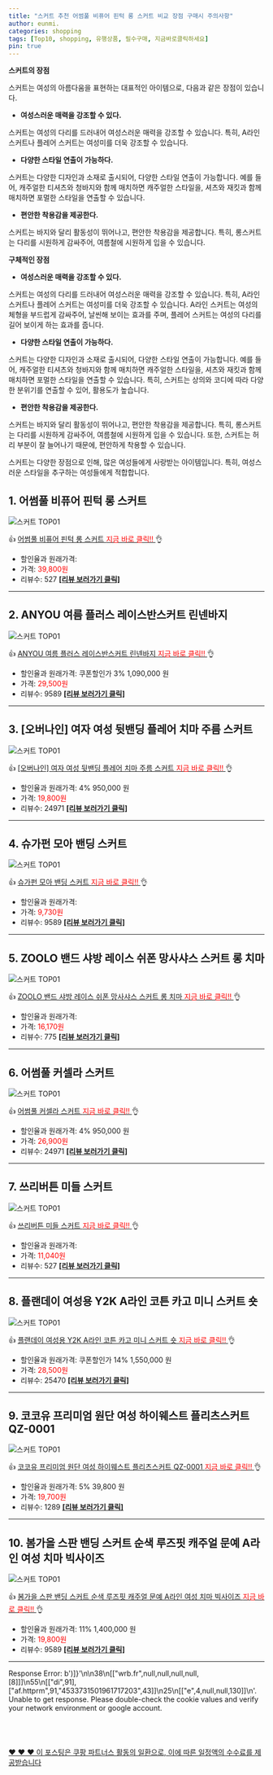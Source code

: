 ```yaml
---
title: "스커트 추천 어썸풀 비퓨어 핀턱 롱 스커트 비교 장점 구매시 주의사항"
author: eunmi.
categories: shopping
tags: [Top10, shopping, 유행상품, 필수구매, 지금바로클릭하세요]
pin: true
---
```

**스커트의 장점**

스커트는 여성의 아름다움을 표현하는 대표적인 아이템으로, 다음과 같은 장점이 있습니다.

* **여성스러운 매력을 강조할 수 있다.**

스커트는 여성의 다리를 드러내어 여성스러운 매력을 강조할 수 있습니다. 특히, A라인 스커트나 플레어 스커트는 여성미를 더욱 강조할 수 있습니다.

* **다양한 스타일 연출이 가능하다.**

스커트는 다양한 디자인과 소재로 출시되어, 다양한 스타일 연출이 가능합니다. 예를 들어, 캐주얼한 티셔츠와 청바지와 함께 매치하면 캐주얼한 스타일을, 셔츠와 재킷과 함께 매치하면 포멀한 스타일을 연출할 수 있습니다.

* **편안한 착용감을 제공한다.**

스커트는 바지와 달리 활동성이 뛰어나고, 편안한 착용감을 제공합니다. 특히, 롱스커트는 다리를 시원하게 감싸주어, 여름철에 시원하게 입을 수 있습니다.

**구체적인 장점**

* **여성스러운 매력을 강조할 수 있다.**

스커트는 여성의 다리를 드러내어 여성스러운 매력을 강조할 수 있습니다. 특히, A라인 스커트나 플레어 스커트는 여성미를 더욱 강조할 수 있습니다. A라인 스커트는 여성의 체형을 부드럽게 감싸주어, 날씬해 보이는 효과를 주며, 플레어 스커트는 여성의 다리를 길어 보이게 하는 효과를 줍니다.

* **다양한 스타일 연출이 가능하다.**

스커트는 다양한 디자인과 소재로 출시되어, 다양한 스타일 연출이 가능합니다. 예를 들어, 캐주얼한 티셔츠와 청바지와 함께 매치하면 캐주얼한 스타일을, 셔츠와 재킷과 함께 매치하면 포멀한 스타일을 연출할 수 있습니다. 특히, 스커트는 상의와 코디에 따라 다양한 분위기를 연출할 수 있어, 활용도가 높습니다.

* **편안한 착용감을 제공한다.**

스커트는 바지와 달리 활동성이 뛰어나고, 편안한 착용감을 제공합니다. 특히, 롱스커트는 다리를 시원하게 감싸주어, 여름철에 시원하게 입을 수 있습니다. 또한, 스커트는 허리 부분이 잘 늘어나기 때문에, 편안하게 착용할 수 있습니다.

스커트는 다양한 장점으로 인해, 많은 여성들에게 사랑받는 아이템입니다. 특히, 여성스러운 스타일을 추구하는 여성들에게 적합합니다.

   

## 1. 어썸풀 비퓨어 핀턱 롱 스커트

![스커트 TOP01](https://thumbnail7.coupangcdn.com/thumbnails/remote/230x230ex/image/rs_quotation_api/h4tq69nf/fae4343c29a94e5ca0a80acc414800d6.jpg)


👍 [어썸풀 비퓨어 핀턱 롱 스커트 <font color=red> 지금 바로 클릭!! </font> ](https://link.coupang.com/re/AFFSDP?lptag=AF3617701&subid=GithubCoopas&pageKey=7520169349&traceid=V0-153&itemId=19722283939&vendorItemId=86826407905) 👌 


- 할인율과 원래가격: 
- 가격: <span style='color:red'>39,800원</span>
- 리뷰수: 527  [**[리뷰 보러가기 클릭]**](https://link.coupang.com/re/AFFSDP?lptag=AF3617701&subid=GithubCoopas&pageKey=7520169349&traceid=V0-153&itemId=19722283939&vendorItemId=86826407905)

---


   

## 2. ANYOU 여름 플러스 레이스반스커트 린넨바지

![스커트 TOP01](https://thumbnail10.coupangcdn.com/thumbnails/remote/230x230ex/image/vendor_inventory/4bed/480d8df24f928294df7798acd984a24551a115df004006f36fbe86614eca.jpg)


👍 [ANYOU 여름 플러스 레이스반스커트 린넨바지 <font color=red> 지금 바로 클릭!! </font> ](https://link.coupang.com/re/AFFSDP?lptag=AF3617701&subid=GithubCoopas&pageKey=7450562643&traceid=V0-153&itemId=19395427861&vendorItemId=86724179858) 👌 


- 할인율과 원래가격: 쿠폰할인가 3%  1,090,000   원
- 가격: <span style='color:red'>29,500원</span>
- 리뷰수: 9589  [**[리뷰 보러가기 클릭]**](https://link.coupang.com/re/AFFSDP?lptag=AF3617701&subid=GithubCoopas&pageKey=7450562643&traceid=V0-153&itemId=19395427861&vendorItemId=86724179858)

---


   

## 3. [오버나인] 여자 여성 뒷밴딩 플레어 치마 주름 스커트

![스커트 TOP01](https://thumbnail9.coupangcdn.com/thumbnails/remote/230x230ex/image/vendor_inventory/9f2e/294e2cb2501b59378a7248d592eefcbb7a5f07bdce25560e82851468595b.jpg)


👍 [[오버나인] 여자 여성 뒷밴딩 플레어 치마 주름 스커트 <font color=red> 지금 바로 클릭!! </font> ](https://link.coupang.com/re/AFFSDP?lptag=AF3617701&subid=GithubCoopas&pageKey=7575840614&traceid=V0-153&itemId=19988879332&vendorItemId=87086863881) 👌 


- 할인율과 원래가격: 4%  950,000   원
- 가격: <span style='color:red'>19,800원</span>
- 리뷰수: 24971  [**[리뷰 보러가기 클릭]**](https://link.coupang.com/re/AFFSDP?lptag=AF3617701&subid=GithubCoopas&pageKey=7575840614&traceid=V0-153&itemId=19988879332&vendorItemId=87086863881)

---


   

## 4. 슈가펀 모아 밴딩 스커트

![스커트 TOP01](https://thumbnail8.coupangcdn.com/thumbnails/remote/230x230ex/image/rs_quotation_api/kiscrzr9/ddef82079c404593beb24d6bd5fd8809.jpg)


👍 [슈가펀 모아 밴딩 스커트 <font color=red> 지금 바로 클릭!! </font> ](https://link.coupang.com/re/AFFSDP?lptag=AF3617701&subid=GithubCoopas&pageKey=6161423167&traceid=V0-153&itemId=11960428457&vendorItemId=79483206756) 👌 


- 할인율과 원래가격: 
- 가격: <span style='color:red'>9,730원</span>
- 리뷰수: 9589  [**[리뷰 보러가기 클릭]**](https://link.coupang.com/re/AFFSDP?lptag=AF3617701&subid=GithubCoopas&pageKey=6161423167&traceid=V0-153&itemId=11960428457&vendorItemId=79483206756)

---


   

## 5. ZOOLO 밴드 샤방 레이스 쉬폰 망사샤스 스커트 롱 치마

![스커트 TOP01](https://thumbnail9.coupangcdn.com/thumbnails/remote/230x230ex/image/retail/images/948620011541716-4b4ae626-aae9-4e4c-b6e1-8e7e32ab6738.jpg)


👍 [ZOOLO 밴드 샤방 레이스 쉬폰 망사샤스 스커트 롱 치마 <font color=red> 지금 바로 클릭!! </font> ](https://link.coupang.com/re/AFFSDP?lptag=AF3617701&subid=GithubCoopas&pageKey=7149344610&traceid=V0-153&itemId=17970861054&vendorItemId=85128093367) 👌 


- 할인율과 원래가격: 
- 가격: <span style='color:red'>16,170원</span>
- 리뷰수: 775  [**[리뷰 보러가기 클릭]**](https://link.coupang.com/re/AFFSDP?lptag=AF3617701&subid=GithubCoopas&pageKey=7149344610&traceid=V0-153&itemId=17970861054&vendorItemId=85128093367)

---


   

## 6. 어썸풀 커셀라 스커트

![스커트 TOP01](https://thumbnail7.coupangcdn.com/thumbnails/remote/230x230ex/image/rs_quotation_api/5nqip1yj/359722a93fc543fa8f2e64a8f9b23f8a.jpg)


👍 [어썸풀 커셀라 스커트 <font color=red> 지금 바로 클릭!! </font> ](https://link.coupang.com/re/AFFSDP?lptag=AF3617701&subid=GithubCoopas&pageKey=7571387928&traceid=V0-153&itemId=19968487229&vendorItemId=87067051331) 👌 


- 할인율과 원래가격: 4%  950,000   원
- 가격: <span style='color:red'>26,900원</span>
- 리뷰수: 24971  [**[리뷰 보러가기 클릭]**](https://link.coupang.com/re/AFFSDP?lptag=AF3617701&subid=GithubCoopas&pageKey=7571387928&traceid=V0-153&itemId=19968487229&vendorItemId=87067051331)

---


   

## 7. 쓰리버튼 미들 스커트

![스커트 TOP01](https://thumbnail6.coupangcdn.com/thumbnails/remote/230x230ex/image/rs_quotation_api/lg4fpc5a/819e272ebb1e47048dcb89464eeaac71.jpg)


👍 [쓰리버튼 미들 스커트 <font color=red> 지금 바로 클릭!! </font> ](https://link.coupang.com/re/AFFSDP?lptag=AF3617701&subid=GithubCoopas&pageKey=6163568360&traceid=V0-153&itemId=11978523318&vendorItemId=79251021382) 👌 


- 할인율과 원래가격: 
- 가격: <span style='color:red'>11,040원</span>
- 리뷰수: 527  [**[리뷰 보러가기 클릭]**](https://link.coupang.com/re/AFFSDP?lptag=AF3617701&subid=GithubCoopas&pageKey=6163568360&traceid=V0-153&itemId=11978523318&vendorItemId=79251021382)

---


   

## 8. 플랜데이 여성용 Y2K A라인 코튼 카고 미니 스커트 숏

![스커트 TOP01](https://thumbnail8.coupangcdn.com/thumbnails/remote/230x230ex/image/rs_quotation_api/509oiuyk/2d08951742c445d482c676192b10bea2.jpg)


👍 [플랜데이 여성용 Y2K A라인 코튼 카고 미니 스커트 숏 <font color=red> 지금 바로 클릭!! </font> ](https://link.coupang.com/re/AFFSDP?lptag=AF3617701&subid=GithubCoopas&pageKey=7154023914&traceid=V0-153&itemId=17991622347&vendorItemId=85148170291) 👌 


- 할인율과 원래가격: 쿠폰할인가 14%  1,550,000   원
- 가격: <span style='color:red'>28,500원</span>
- 리뷰수: 25470  [**[리뷰 보러가기 클릭]**](https://link.coupang.com/re/AFFSDP?lptag=AF3617701&subid=GithubCoopas&pageKey=7154023914&traceid=V0-153&itemId=17991622347&vendorItemId=85148170291)

---


   

## 9. 코코유 프리미엄 원단 여성 하이웨스트 플리츠스커트 QZ-0001

![스커트 TOP01](https://thumbnail10.coupangcdn.com/thumbnails/remote/230x230ex/image/vendor_inventory/df08/8b5c4e2a853f50770ac30f3d798a778ed8bd8bf0c5c7beb18a0a9d4e9e8b.jpg)


👍 [코코유 프리미엄 원단 여성 하이웨스트 플리츠스커트 QZ-0001 <font color=red> 지금 바로 클릭!! </font> ](https://link.coupang.com/re/AFFSDP?lptag=AF3617701&subid=GithubCoopas&pageKey=7210897472&traceid=V0-153&itemId=18248121562&vendorItemId=85916642761) 👌 


- 할인율과 원래가격: 5%  39,800   원
- 가격: <span style='color:red'>19,700원</span>
- 리뷰수: 1289  [**[리뷰 보러가기 클릭]**](https://link.coupang.com/re/AFFSDP?lptag=AF3617701&subid=GithubCoopas&pageKey=7210897472&traceid=V0-153&itemId=18248121562&vendorItemId=85916642761)

---


   

## 10. 봄가을 스판 밴딩 스커트 순색 루즈핏 캐주얼 문예 A라인 여성 치마 빅사이즈

![스커트 TOP01](https://thumbnail10.coupangcdn.com/thumbnails/remote/230x230ex/image/vendor_inventory/240a/067476ba87e4d8ad9a542e682b8c22b5855a5351d7d7e03b9410f0bc869a.jpg)


👍 [봄가을 스판 밴딩 스커트 순색 루즈핏 캐주얼 문예 A라인 여성 치마 빅사이즈 <font color=red> 지금 바로 클릭!! </font> ](https://link.coupang.com/re/AFFSDP?lptag=AF3617701&subid=GithubCoopas&pageKey=7478997596&traceid=V0-153&itemId=19531573369&vendorItemId=86640000562) 👌 


- 할인율과 원래가격: 11%  1,400,000   원
- 가격: <span style='color:red'>19,800원</span>
- 리뷰수: 9589  [**[리뷰 보러가기 클릭]**](https://link.coupang.com/re/AFFSDP?lptag=AF3617701&subid=GithubCoopas&pageKey=7478997596&traceid=V0-153&itemId=19531573369&vendorItemId=86640000562)

---
Response Error: b')]}\'\n\n38\n[["wrb.fr",null,null,null,null,[8]]]\n55\n[["di",91],["af.httprm",91,"4533731501961717203",43]]\n25\n[["e",4,null,null,130]]\n'. 
Unable to get response.
Please double-check the cookie values and verify your network environment or google account.<br><br><br><br><br> [ ❤ ❤ ❤ 이 포스팅은 쿠팡 파트너스 활동의 일환으로, 이에 따른 일정액의 수수료를 제공받습니다](https://link.coupang.com/a/bcEFyh)